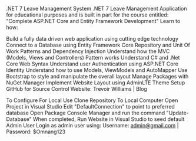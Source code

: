 .NET 7 Leave Management System
.NET 7 Leave Management Application for educational purposes and is built in part for the course entitled: "Complete ASP.NET Core and Entity Framework Development" Learn to how:

Build a fully data driven web application using cutting edge technology
Connect to a Database using Entity Framework Core
Repository and Unit Of Work Patterns and Dependency Injection
Understand how the MVC (Models, Views and Controllers) Pattern works
Understand C# and .Net Core Web Syntax
Understand user Authentication using ASP.NET Core Identity
Understand how to use Models, ViewModels and AutoMapper
Use Bootstrap to style and manipulate the overall layout
Manage Packages with NuGet Manager
Implement Website Layout using AdminLTE Theme
Setup GitHub for Source Control
Website: Trevoir Williams | Blog

To Configure For Local Use
Clone Repository To Local Computer
Open Project in Visual Studio
Edit "DefaultConnection" to point to preferred database
Open Package Console Manager and run the command "Update-Database"
When completed, Run Website in Visual Studio to seed default Admin User
Login as admin user using: Username: admin@gmail.com | Password: $Omnang123
